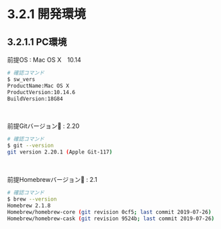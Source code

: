# 3.2.1 開発環境

## 3.2.1.1 PC環境

前提OS : Mac OS X　10.14


```bash
# 確認コマンド
$ sw_vers
ProductName:Mac OS X
ProductVersion:10.14.6
BuildVersion:18G84
```
<br>

前提Gitバージョン : 2.20

```bash
# 確認コマンド
$ git --version
git version 2.20.1 (Apple Git-117)
```
<br>

前提Homebrewバージョン : 2.1

```bash
# 確認コマンド
$ brew --version
Homebrew 2.1.8
Homebrew/homebrew-core (git revision 0cf5; last commit 2019-07-26)
Homebrew/homebrew-cask (git revision 9524b; last commit 2019-07-26)
```
<br>